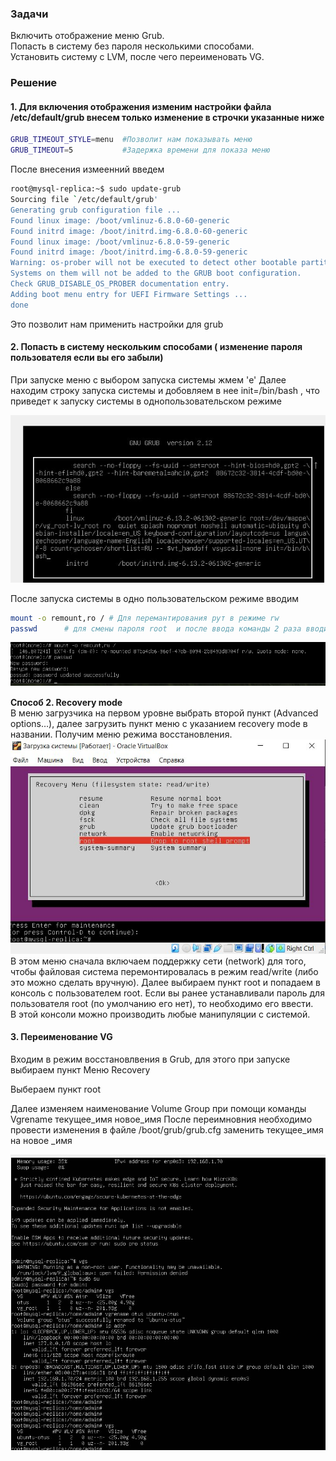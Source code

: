 ### Задачи

Включить отображение меню Grub.
<br>
Попасть в систему без пароля несколькими способами.
<br>
Установить систему с LVM, после чего переименовать VG.
<br>


### Решение

#### 1. Для включения отображения изменим настройки файла /etc/default/grub внесем только изменение в строчки указанные ниже

 ```bash
GRUB_TIMEOUT_STYLE=menu  #Позволит нам показывать меню
GRUB_TIMEOUT=5           #Задержка времени для показа меню
 ```
После внесения измеенний введем

 ```bash
 root@mysql-replica:~$ sudo update-grub
Sourcing file `/etc/default/grub'
Generating grub configuration file ...
Found linux image: /boot/vmlinuz-6.8.0-60-generic
Found initrd image: /boot/initrd.img-6.8.0-60-generic
Found linux image: /boot/vmlinuz-6.8.0-59-generic
Found initrd image: /boot/initrd.img-6.8.0-59-generic
Warning: os-prober will not be executed to detect other bootable partitions.
Systems on them will not be added to the GRUB boot configuration.
Check GRUB_DISABLE_OS_PROBER documentation entry.
Adding boot menu entry for UEFI Firmware Settings ...
done
 ```

Это позволит нам применить настройки для grub


#### 2.  Попасть в систему нескольким способами ( изменение пароля пользователя если вы его забыли)

При запуске меню с выбором запуска системы жмем 'e'
Далее находим строку запуска системы и добовляем в нее init=/bin/bash , что приведет к запуску системы в однопользовательском режиме

![Добовление init=/bin/bash при запуске системы](photo_2025-06-08_21-34-15.jpg)


После запуска системы в одно пользовательском режиме вводим
```bash
mount -o remount,ro / # Для перемантирования рут в режиме rw
passwd      # для смены пароля root  и после ввода команды 2 раза вводим новый пароль root  
```
![Смена пароля Root](Change_password_to_root.png)

**Способ 2. Recovery mode**  
В меню загрузчика на первом уровне выбрать второй пункт (Advanced options…), далее загрузить пункт меню с указанием recovery mode в названии.
Получим меню режима восстановления.  
![Меню режима Recovery](photo_2025-06-08_21-51-38.jpg)
В этом меню сначала включаем поддержку сети (network) для того, чтобы файловая система перемонтировалась в режим read/write (либо это можно сделать вручную).
Далее выбираем пункт root и попадаем в консоль с пользователем root. Если вы ранее устанавливали пароль для пользователя root (по умолчанию его нет), то необходимо его ввести.  
В этой консоли можно производить любые манипуляции с системой.  


#### 3. Переименование VG

Входим в режим восстановлвения в Grub, для этого при запуске выбираем пункт Меню Recovery



Выбераем пункт root

Далее изменяем наименование  Volume Group при помощи команды Vgrename  текущее_имя новое_имя
После переимновния необходимо провести изменения в файле /boot/grub/grub.cfg заменить текущее_имя на новое _имя

![Меню режима Recovery](photo_2025-06-08_21-45-34.jpg)


